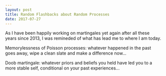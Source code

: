 ```yaml
---
layout: post
title: Random Flashbacks about Random Processes
date: 2017-07-27
---
```


As I have been happily working on martingales yet again after all these years since 2013, I was remineded of what has lead me to where I am today.

Memorylessness of Poisson processes: whatever happened in the past goes away, wipe a clean slate and make a difference now...

Doob martingale: whatever priors and beliefs you held have led you to a more stable self, conditional on your past experiences...
